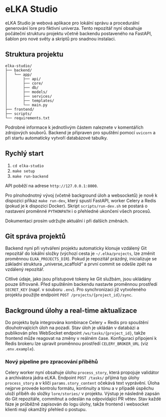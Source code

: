 # eLKA Studio

eLKA Studio je webová aplikace pro lokální správu a procedurální generování lore pro fiktivní univerza. Tento repozitář nyní obsahuje počáteční strukturu projektu včetně backendu postaveného na FastAPI, šablon pro nové světy a skriptů pro snadnou instalaci.

## Struktura projektu

```
elka-studio/
├── backend/
│   └── app/
│       ├── api/
│       ├── core/
│       ├── db/
│       ├── models/
│       ├── services/
│       ├── templates/
│       └── main.py
├── frontend/
├── scripts/
└── requirements.txt
```

Podrobné informace k jednotlivým částem naleznete v komentářích zdrojových souborů. Backend je připraven pro spuštění pomocí `uvicorn` a při startu automaticky vytvoří databázové tabulky.

## Rychlý start

1. `cd elka-studio`
2. `make setup`
3. `make run-backend`

API poběží na adrese `http://127.0.0.1:8000`.

Pro plnohodnotný vývoj (včetně background úloh a websocketů) je nově
k dispozici příkaz `make run-dev`, který spustí FastAPI, worker Celery a
Redis (pokud je k dispozici Docker). Skript `scripts/run-dev.sh` se postará
o nastavení proměnné `PYTHONPATH` i o přehledné ukončení všech procesů.

Dokumentaci prosím udržujte aktuální i při dalších změnách.

## Git správa projektů

Backend nyní při vytváření projektu automaticky klonuje vzdálený Git repozitář
do lokální složky (výchozí cesta je `~/.elka/projects`, lze změnit proměnnou
`ELKA_PROJECTS_DIR`). Pokud je repozitář prázdný, inicializuje se základní
struktura „universe_scaffold“ a první commit se odešle zpět na vzdálený
repozitář.

Citlivé údaje, jako jsou přístupové tokeny ke Git službám, jsou ukládány pouze
šifrovaně. Před spuštěním backendu nastavte proměnnou prostředí `SECRET_KEY`
(např. v souboru `.env`). Pro synchronizaci již vytvořeného projektu použijte
endpoint `POST /projects/{project_id}/sync`.

## Background úlohy a real-time aktualizace

Do projektu byla integrována kombinace Celery + Redis pro spouštění
dlouhotrvajících úloh na pozadí. Stav úloh je ukládán v databázi a
publikován přes WebSocket endpoint `/ws/tasks/{project_id}`, takže
frontend může reagovat na změny v reálném čase. Konfiguraci připojení k
Redis brokeru lze upravit proměnnou prostředí `CELERY_BROKER_URL`
(viz `.env.example`).

### Nový pipeline pro zpracování příběhů

Celery worker nyní obsahuje úlohu `process_story`, která propojuje
validátor a archivátora jádra eLKA. Endpoint `POST /tasks/` přijímá
typ úlohy `process_story` a v klíči `params.story_content` očekává text
vyprávění. Úloha nejprve provede kontrolu formátu, kontinuity a tónu a
v případě úspěchu uloží příběh do složky `lore/stories/` v projektu.
Výstup je následně zapsán do Git repozitáře, commitnut a odeslán na
odpovídající PR větev. Stav každé fáze je průběžně zapisován do logu
úlohy, takže frontend i websocket klienti mají okamžitý přehled o
postupu.
